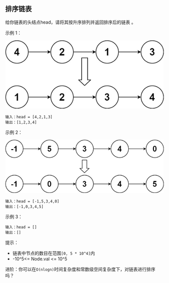 ## 排序链表

给你链表的头结点head，请将其按升序排列并返回排序后的链表 。



示例 1：

![](../images/148.sort-list.png)
```
输入：head = [4,2,1,3]
输出：[1,2,3,4]
```

示例 2：

![](../images/148.sort-list_1.png)
```
输入：head = [-1,5,3,4,0]
输出：[-1,0,3,4,5]
```

示例 3：

```
输入：head = []
输出：[]
```

提示：

* 链表中节点的数目在范围`[0, 5 * 10^4]`内
* -10^5<= Node.val <= 10^5


进阶：你可以在`O(nlogn)`时间复杂度和常数级空间复杂度下，对链表进行排序吗？